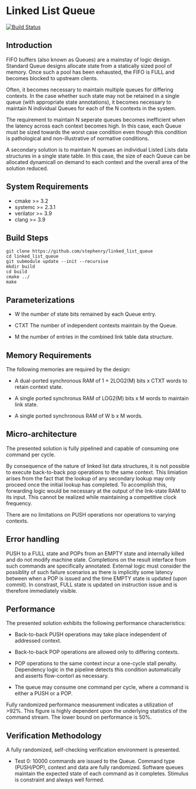 # Linked List Queue

[![Build Status](https://travis-ci.org/stephenry/linked_list_queue.svg?branch=master)](https://travis-ci.org/stephenry/linked_list_queue)

## Introduction

FIFO buffers (also known as Queues) are a mainstay of logic design. Standard
Queue designs allocate state from a statically sized pool of memory. Once such a
pool has been exhausted, the FIFO is FULL and becomes blocked to upstream
clients.

Often, it becomes necessary to maintain multiple queues for differing
contexts. In the case whether such state may not be retained in a single queue
(with appropriate state annotations), it becomes necessary to maintain N
individual Queues for each of the N contexts in the system.

The requirement to maintain N seperate queues becomes inefficient when the
latency across each context becomes high. In this case, each Queue must be sized
towards the worst case condition even though this condition is pathological and
non-illustrative of normative conditions.

A secondary solution is to maintain N queues an individual Listed Lists data
structures in a single state table. In this case, the size of each Queue can be
allocated dynamicall on demand to each context and the overall area of the
solution reduced.

## System Requirements
* cmake >= 3.2
* systemc >= 2.3.1
* verilator >= 3.9
* clang >= 3.9

## Build Steps
~~~~
git clone https://github.com/stephenry/linked_list_queue
cd linked_list_queue
git submodule update --init --recursive
mkdir build
cd build
cmake ../
make
~~~~

## Parameterizations

* W the number of state bits remained by each Queue entry.

* CTXT The number of independent contexts maintain by the Queue.

* M the number of entries in the combined link table data structure.

## Memory Requirements

The following memories are required by the design:

* A dual-ported synchronous RAM of 1 + 2LOG2(M) bits x CTXT words to retain
  context state.

* A single ported synchronus RAM of LOG2(M) bits x M words to maintain link
  state.

* A single ported synchronous RAM of W b x M words.


## Micro-architecture

The presented solution is fully pipelined and capable of consuming one command
per cycle.

By consequence of the nature of linked list data structures, it is not possible
to execute back-to-back pop operations to the same context. This limiation
arises from the fact that the lookup of any secondary lookup may only proceed
once the initial lookup has completed. To accomplish this, forwarding logic
would be necessary at the output of the link-state RAM to its input. This cannot
be realized while maintaining a competitive clock frequency.

There are no limitations on PUSH operations nor operations to varying contexts.

## Error handling

PUSH to a FULL state and POPs from an EMPTY state and internally killed and do
not modify machine state. Completions on the result interface from such commands
are specifically annotated. External logic must consider the possiblity of such
failure scenarios as there is implicitly some latency between when a POP is
issued and the time EMPTY state is updated (upon commit). In constrast, FULL
state is updated on instruction issue and is therefore immediately visible.

## Performance

The presented solution exhibits the following performance characteristics:

* Back-to-back PUSH operations may take place independent of addressed context.

* Back-to-back POP operations are allowed only to differing contexts.

* POP operations to the same context incur a one-cycle stall penalty. Dependency
  logic in the pipeline detects this condition automatically and asserts
  flow-contorl as necessary.

* The queue may consume one command per cycle, where a command is either a PUSH
  or a POP.

Fully randomized performance measurement indicates a utilization of >92%. This
figure is highly dependent upon the underlying statistics of the command
stream. The lower bound on performance is 50%.

## Verification Methodology

A fully randomized, self-checking verification environment is presented.

* Test 0: 10000 commands are issued to the Queue. Command type (PUSH/POP),
  context and data are fully randomized. Software queues maintain the expected
  state of each command as it completes. Stimulus is constraint and always
  well formed.
